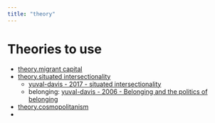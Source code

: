 ```yaml
---
title: "theory"
---
```


# Theories to use

- [theory.migrant capital](008.Theories%20and%20Concepts/theory.migrant%20capital.md)
- [theory.situated intersectionality](008.Theories%20and%20Concepts/theory.situated%20intersectionality.md)
	- [yuval-davis - 2017 - situated intersectionality](002.Literature%20Notes/yuval-davis%20-%202017%20-%20situated%20intersectionality.md)
	- belonging: [yuval-davis - 2006 - Belonging and the politics of belonging](002.Literature%20Notes/yuval-davis%20-%202006%20-%20Belonging%20and%20the%20politics%20of%20belonging.md)
- [theory.cosmopolitanism](008.Theories%20and%20Concepts/theory.cosmopolitanism.md)
- 
###